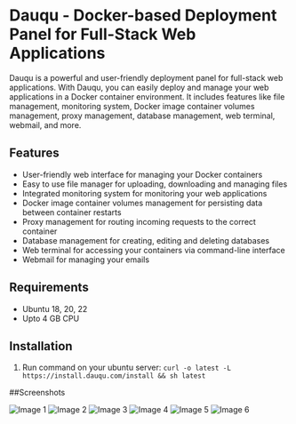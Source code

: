 # Dauqu - Docker-based Deployment Panel for Full-Stack Web Applications

Dauqu is a powerful and user-friendly deployment panel for full-stack web applications. With Dauqu, you can easily deploy and manage your web applications in a Docker container environment. It includes features like file management, monitoring system, Docker image container volumes management, proxy management, database management, web terminal, webmail, and more.

## Features

- User-friendly web interface for managing your Docker containers
- Easy to use file manager for uploading, downloading and managing files
- Integrated monitoring system for monitoring your web applications
- Docker image container volumes management for persisting data between container restarts
- Proxy management for routing incoming requests to the correct container
- Database management for creating, editing and deleting databases
- Web terminal for accessing your containers via command-line interface
- Webmail for managing your emails

## Requirements

- Ubuntu 18, 20, 22
- Upto 4 GB CPU

## Installation

1. Run command on your ubuntu server:
`curl -o latest -L https://install.dauqu.com/install && sh latest`


##Screenshots

![Image 1]([/path/to/image1.jpg](https://get.dauqu.com/screenshots/all-projects.png))
![Image 2](https://get.dauqu.com/screenshots/all-projects.png)
![Image 3](/path/to/image3.jpg)
![Image 4](/path/to/image4.jpg)
![Image 5](/path/to/image5.jpg)
![Image 6](/path/to/image6.jpg)

